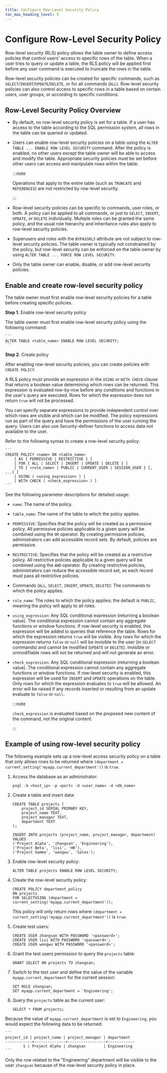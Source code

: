 ```yaml
---
title: Configure Row-Level Security Policy
toc_max_heading_level: 5
---
```


# Configure Row-Level Security Policy

Row-level security (RLS) policy allows the table owner to define access policies that control users' access to specific rows of the table. When a user tries to query or update a table, the RLS policy will be applied first before any user command is executed to truncate the rows in the table.

Row-level security policies can be created for specific commands, such as `SELECT`/`INSERT`/`UPDATE`/`DELETE`, or for all commands (`ALL`). Row-level security policies can also control access to specific rows in a table based on certain users, user groups, or according to specific conditions.

## Row-Level Security Policy Overview

- By default, no row-level security policy is set for a table. If a user has access to the table according to the SQL permission system, all rows in the table can be queried or updated.

- Users can enable row-level security policies on a table using the `ALTER TABLE ... ENABLE ROW LEVEL SECURITY` command. After the policy is enabled, no other users except the table owner will be able to access and modify the table. Appropriate security policies must be set before other users can access and manipulate rows within the table.

    :::note

    Operations that apply to the entire table (such as `TRUNCATE` and `REFERENCES`) are not restricted by row-level security.

    :::

- Row-level security policies can be specific to commands, user roles, or both. A policy can be applied to all commands, or just to `SELECT`, `INSERT`, `UPDATE`, or `DELETE` individually. Multiple roles can be granted the same policy, and the usual role hierarchy and inheritance rules also apply to row-level security policies.

- Superusers and roles with the `BYPASSRLS` attribute are not subject to row-level security policies. The table owner is typically not constrained by the policy, but row-level security can be enforced on the table owner by using `ALTER TABLE ... FORCE ROW LEVEL SECURITY`.

- Only the table owner can enable, disable, or add row-level security policies.

## Enable and create row-level security policy

The table owner must first enable row-level security policies for a table before creating specific policies.

**Step 1.** Enable row-level security policy

The table owner must first enable row-level security policy using the following command:

    ```
    ALTER TABLE <table_name> ENABLE ROW LEVEL SECURITY;
    ```

**Step 2.** Create policy

After enabling row-level security policies, you can create policies with `CREATE POLICY`.

A RLS policy must provide an expression in the `USING` or `WITH CHECK` clause that returns a boolean value determining which rows can be returned. This expression is evaluated row-by-row before any conditions and functions in the user's query are executed. Rows for which the expression does not return `true` will not be processed.

You can specify separate expressions to provide independent control over which rows are visible and which can be modified. The policy expressions run as part of the query and have the permissions of the user running the query. Users can also use Security-definer functions to access data not available to the user.

Refer to the following syntax to create a row-level security policy:

    ```
    CREATE POLICY <name> ON <table_name>
        [ AS { PERMISSIVE | RESTRICTIVE } ]
        [ FOR { ALL | SELECT | INSERT | UPDATE | DELETE } ]
        [ TO { <role_name> | PUBLIC | CURRENT_USER | SESSION_USER } [, ...] ]
        [ USING ( <using_expression> ) ]
        [ WITH CHECK ( <check_expression> ) ]
    ```

See the following parameter descriptions for detailed usage:

- `name`: The name of the policy.

- `table_name`: The name of the table to which the policy applies.

- `PERMISSIVE`: Specifies that the policy will be created as a permissive policy. All permissive policies applicable to a given query will be combined using the `OR` operator. By creating permissive policies, administrators can add accessible record sets. By default, policies are permissive.

- `RESTRICTIVE`: Specifies that the policy will be created as a restrictive policy. All restrictive policies applicable to a given query will be combined using the `AND` operator. By creating restrictive policies, administrators can reduce the accessible record set, as each record must pass all restrictive policies.

- Commands (`ALL`, `SELECT`, `INSERT`, `UPDATE`, `DELETE`): The commands to which the policy applies.

- `role_name`: The roles to which the policy applies; the default is `PUBLIC`, meaning the policy will apply to all roles.

- `using_expression`: Any SQL conditional expression (returning a boolean value). The conditional expression cannot contain any aggregate functions or window functions. If row-level security is enabled, this expression will be added to queries that reference the table. Rows for which the expression returns `true` will be visible. Any rows for which the expression returns `false` or `null` will be invisible to the user (in `SELECT` commands) and cannot be modified (`UPDATE` or `DELETE`). Invisible or unmodifiable rows will not be returned and will not generate an error.

- `check_expression`: Any SQL conditional expression (returning a boolean value). The conditional expression cannot contain any aggregate functions or window functions. If row-level security is enabled, this expression will be used for `INSERT` and `UPDATE` operations on the table. Only rows for which the expression evaluates to `true` will be allowed. An error will be raised if any records inserted or resulting from an update evaluate to `false` or `null`.

    :::note

    `check_expression` is evaluated based on the proposed new content of the command, not the original content.

    :::

## Example of using row-level security policy

The following example sets up a row-level access security policy on a table that only allows rows to be returned where `(department = current_setting('myapp.current_department'))` is `true`.

1. Access the database as an administrator:

    ```
    psql -h <host_ip> -p <port> -U <user_name> -d <db_name>
    ```
2. Create a table and insert data:

    ```
    CREATE TABLE projects (
        project_id SERIAL PRIMARY KEY,
        project_name TEXT,
        project_manager TEXT,
        department TEXT
    );

    INSERT INTO projects (project_name, project_manager, department) VALUES
    ('Project Alpha', 'zhangsan', 'Engineering'),
    ('Project Beta', 'lisi', 'HR'),
    ('Project Gamma', 'wangwu', 'Sales');
    ```
3. Enable row-level security policy:

    ```
    ALTER TABLE projects ENABLE ROW LEVEL SECURITY;
    ```
4.  Create the row-level security policy:

    ```
    CREATE POLICY department_policy
    ON projects
    FOR SELECTUSING (department = current_setting('myapp.current_department'));
    ```
    This policy will only return rows where `(department = current_setting('myapp.current_department'))` is `true`.
5. Create test users:

    ```
    CREATE USER zhangsan WITH PASSWORD '<password>';
    CREATE USER lisi WITH PASSWORD '<password>';
    CREATE USER wangwu WITH PASSWORD '<password>';
    ```
6. Grant the test users permission to query the `projects` table:

    ```
    GRANT SELECT ON projects TO zhangsan;
    ```
7. Switch to the test user and define the value of the variable `myapp.current_department` for the current session:

    ```
    SET ROLE zhangsan;
    SET myapp.current_department = 'Engineering';
    ```
8. Query the `projects` table as the current user:

    ```
    SELECT * FROM projects;
    ```

Because the value of `myapp.current_department` is set to `Engineering`, you would expect the following data to be returned:

    ```
    project_id | project_name | project_manager | department
    ------------+--------------+-----------------+------------
            1 | Project Alpha | zhangsan        | Engineering
    ```

Only the row related to the "Engineering" department will be visible to the user `zhangsan` because of the row-level security policy in place.